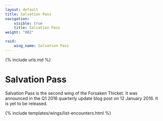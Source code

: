 ```yaml
---
layout: default
title: Salvation Pass
navigation:
    visible: true
    title: Salvation Pass
weight: "002"

raid:
    wing_name: Salvation Pass
---
```

{% include urls.md %}

# Salvation Pass
Salvation Pass is the second wing of the Forsaken Thicket.
It was announced in the Q1 2016 quarterly update blog post on 12 January 2016.
It is yet to be released.

{% include templates/wings/list-encounters.html %}
